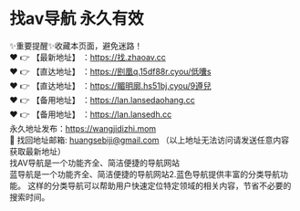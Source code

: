 # 找av导航 永久有效

✨重要提醒✨收藏本页面，避免迷路！<br>
❤️ 👉 【最新地址】 ：https://找.zhaoav.cc<br>
❤️ 👉 【直达地址】 ：https://刡凰q.15df88r.cyou/低囔s<br>
❤️ 👉 【直达地址】 ：https://睸明廓.hs51bj.cyou/9遵兒<br>
❤️ 👉 【备用地址】 ：https://lan.lansedaohang.cc<br>
❤️ 👉 【备用地址】 ：https://lan.lansedh.cc<br>
永久地址发布：https://wangjidizhi.mom<br>
📧 找回地址邮箱: huangsebiji@gmail.com （以上地址无法访问请发送任意内容获取最新地址）<br>
找AV导航是一个功能齐全、简洁便捷的导航网站<br>
蓝导航是一个功能齐全、简洁便捷的导航网站2.蓝色导航提供丰富的分类导航功能。  这样的分类导航可以帮助用户快速定位特定领域的相关内容，节省不必要的搜索时间。<br>
